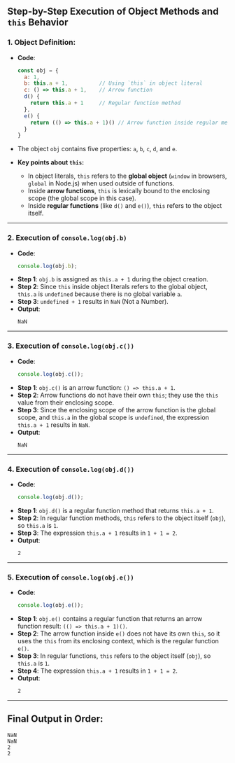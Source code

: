 ## Step-by-Step Execution of Object Methods and `this` Behavior

### 1. **Object Definition:**

   - **Code**:
     ```javascript
     const obj = {
       a: 1,
       b: this.a + 1,          // Using `this` in object literal
       c: () => this.a + 1,    // Arrow function
       d() {
         return this.a + 1     // Regular function method
       },
       e() {
         return (() => this.a + 1)() // Arrow function inside regular method
       }
     }
     ```

   - The object `obj` contains five properties: `a`, `b`, `c`, `d`, and `e`.
   - **Key points about `this`:**
     - In object literals, `this` refers to the **global object** (`window` in browsers, `global` in Node.js) when used outside of functions.
     - Inside **arrow functions**, `this` is lexically bound to the enclosing scope (the global scope in this case).
     - Inside **regular functions** (like `d()` and `e()`), `this` refers to the object itself.

---

### 2. **Execution of `console.log(obj.b)`**

   - **Code**:
     ```javascript
     console.log(obj.b);
     ```
   - **Step 1**: `obj.b` is assigned as `this.a + 1` during the object creation.
   - **Step 2**: Since `this` inside object literals refers to the global object, `this.a` is `undefined` because there is no global variable `a`.
   - **Step 3**: `undefined + 1` results in `NaN` (Not a Number).
   - **Output**:
     ```text
     NaN
     ```

---

### 3. **Execution of `console.log(obj.c())`**

   - **Code**:
     ```javascript
     console.log(obj.c());
     ```
   - **Step 1**: `obj.c()` is an arrow function: `() => this.a + 1`.
   - **Step 2**: Arrow functions do not have their own `this`; they use the `this` value from their enclosing scope.
   - **Step 3**: Since the enclosing scope of the arrow function is the global scope, and `this.a` in the global scope is `undefined`, the expression `this.a + 1` results in `NaN`.
   - **Output**:
     ```text
     NaN
     ```

---

### 4. **Execution of `console.log(obj.d())`**

   - **Code**:
     ```javascript
     console.log(obj.d());
     ```
   - **Step 1**: `obj.d()` is a regular function method that returns `this.a + 1`.
   - **Step 2**: In regular function methods, `this` refers to the object itself (`obj`), so `this.a` is `1`.
   - **Step 3**: The expression `this.a + 1` results in `1 + 1 = 2`.
   - **Output**:
     ```text
     2
     ```

---

### 5. **Execution of `console.log(obj.e())`**

   - **Code**:
     ```javascript
     console.log(obj.e());
     ```
   - **Step 1**: `obj.e()` contains a regular function that returns an arrow function result: `(() => this.a + 1)()`.
   - **Step 2**: The arrow function inside `e()` does not have its own `this`, so it uses the `this` from its enclosing context, which is the regular function `e()`.
   - **Step 3**: In regular functions, `this` refers to the object itself (`obj`), so `this.a` is `1`.
   - **Step 4**: The expression `this.a + 1` results in `1 + 1 = 2`.
   - **Output**:
     ```text
     2
     ```

---

## Final Output in Order:
```text
NaN
NaN
2
2
